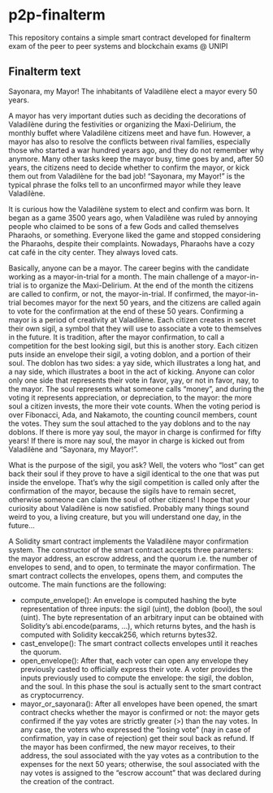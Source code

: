 # p2p-finalterm
This repository contains a simple smart contract developed for finalterm exam of the peer to peer systems and blockchain exams @ UNIPI

## Finalterm text

Sayonara, my Mayor!
The inhabitants of Valadilène elect a mayor every 50 years.

A mayor has very important
duties such as deciding the decorations of Valadilène during the festivities or organizing the
Maxi-Delirium, the monthly buffet where Valadilène citizens meet and have fun. However, a
mayor has also to resolve the conflicts between rival families, especially those who started a
war hundred years ago, and they do not remember why anymore. Many other tasks keep
the mayor busy, time goes by and, after 50 years, the citizens need to decide whether to
confirm the mayor, or kick them out from Valadilène for the bad job! “Sayonara, my Mayor!”
is the typical phrase the folks tell to an unconfirmed mayor while they leave Valadilène.

It is curious how the Valadilène system to elect and confirm was born. It began as a game
3500 years ago, when Valadilène was ruled by annoying people who claimed to be sons of a
few Gods and called themselves Pharaohs, or something. Everyone liked the game and
stopped considering the Pharaohs, despite their complaints. Nowadays, Pharaohs have a
cozy cat café in the city center. They always loved cats.


Basically, anyone can be a mayor. The career begins with the candidate working as a
mayor-in-trial for a month. The main challenge of a mayor-in-trial is to organize the
Maxi-Delirium. At the end of the month the citizens are called to confirm, or not, the
mayor-in-trial. If confirmed, the mayor-in-trial becomes mayor for the next 50 years, and the
citizens are called again to vote for the confirmation at the end of these 50 years.
Confirming a mayor is a period of creativity at Valadilène. Each citizen creates in secret their
own sigil, a symbol that they will use to associate a vote to themselves in the future. It is
tradition, after the mayor confirmation, to call a competition for the best looking sigil, but
this is another story. Each citizen puts inside an envelope their sigil, a voting doblon, and a
portion of their soul. The doblon has two sides: a yay side, which illustrates a long hat, and a
nay side, which illustrates a boot in the act of kicking. Anyone can color only one side that
represents their vote in favor, yay, or not in favor, nay, to the mayor. The soul represents
what someone calls “money”, and during the voting it represents appreciation, or
depreciation, to the mayor: the more soul a citizen invests, the more their vote counts.
When the voting period is over Fibonacci, Ada, and Nakamoto, the counting council
members, count the votes. They sum the soul attached to the yay doblons and to the nay
doblons. If there is more yay soul, the mayor in charge is confirmed for fifty years! If there is
more nay soul, the mayor in charge is kicked out from Valadilène and “Sayonara, my
Mayor!”. 

What is the purpose of the sigil, you ask? Well, the voters who “lost” can get back
their soul if they prove to have a sigil identical to the one that was put inside the envelope.
That’s why the sigil competition is called only after the confirmation of the mayor, because
the sigils have to remain secret, otherwise someone can claim the soul of other citizens!
I hope that your curiosity about Valadilène is now satisfied. Probably many things sound
weird to you, a living creature, but you will understand one day, in the future…


A Solidity smart contract implements the Valadilène mayor confirmation system.
The constructor of the smart contract accepts three parameters: the mayor address, an
escrow address, and the quorum i.e. the number of envelopes to send, and to open, to
terminate the mayor confirmation. The smart contract collects the envelopes, opens them,
and computes the outcome.
The main functions are the following:
- compute_envelope(): An envelope is computed hashing the byte representation of three
inputs: the sigil (uint), the doblon (bool), the soul (uint). The byte representation of an
arbitrary input can be obtained with Solidity’s abi.encode(params, ...), which returns bytes,
and the hash is computed with Solidity keccak256, which returns bytes32.
- cast_envelope(): The smart contract collects envelopes until it reaches the quorum.
- open_envelope(): After that, each voter can open any envelope they previously casted to
officially express their vote. A voter provides the inputs previously used to compute the
envelope: the sigil, the doblon, and the soul. In this phase the soul is actually sent to the
smart contract as cryptocurrency.
- mayor_or_sayonara(): After all envelopes have been opened, the smart contract checks
whether the mayor is confirmed or not: the mayor gets confirmed if the yay votes are
strictly greater (>) than the nay votes. In any case, the voters who expressed the “losing
vote” (nay in case of confirmation, yay in case of rejection) get their soul back as refund. If
the mayor has been confirmed, the new mayor receives, to their address, the soul
associated with the yay votes as a contribution to the expenses for the next 50 years;
otherwise, the soul associated with the nay votes is assigned to the “escrow account” that
was declared during the creation of the contract.
